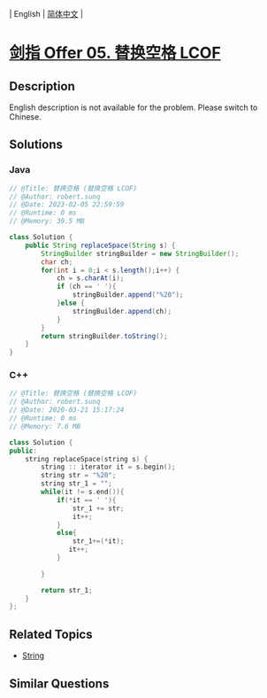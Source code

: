 
| English | [简体中文](README.md) |

# [剑指 Offer 05. 替换空格 LCOF](https://leetcode.cn//problems/ti-huan-kong-ge-lcof/)

## Description

<p>English description is not available for the problem. Please switch to Chinese.</p>


## Solutions


### Java

```Java
// @Title: 替换空格 (替换空格 LCOF)
// @Author: robert.sunq
// @Date: 2023-02-05 22:59:59
// @Runtime: 0 ms
// @Memory: 39.5 MB

class Solution {
    public String replaceSpace(String s) {
        StringBuilder stringBuilder = new StringBuilder();
        char ch;
        for(int i = 0;i < s.length();i++) {
            ch = s.charAt(i);
            if (ch == ' '){
                stringBuilder.append("%20");
            }else {
                stringBuilder.append(ch);
            }
        }
        return stringBuilder.toString();
    }
}
```



### C++

```C++
// @Title: 替换空格 (替换空格 LCOF)
// @Author: robert.sunq
// @Date: 2020-03-21 15:17:24
// @Runtime: 0 ms
// @Memory: 7.6 MB

class Solution {
public:
    string replaceSpace(string s) {
        string :: iterator it = s.begin();
        string str = "%20";
        string str_1 = "";
        while(it != s.end()){
            if(*it == ' '){
                str_1 += str;
                it++;
            }
            else{
                str_1+=(*it);
               it++;  
            }
             
        }

        return str_1;
    }
};
```



## Related Topics

- [String](https://leetcode.cn//tag/string)

## Similar Questions


